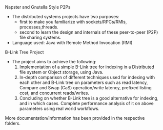 Napster and Gnutella Style P2Ps
* The distributed systems projects have two purposes: 
	- first to make you familiarize with sockets/RPCs/RMIs, processes,threads.
	- second to learn the design and internals of these peer-to-peer (P2P) file sharing systems.
* Language used: Java with Remote Method Invocation (RMI)

B-Link Tree Project
* The project aims to achieve the following:
	1. Implementation of a simple B-Link tree for indexing in a Distributed file system or Object storage, using Java.
	2. In-depth comparison of different techniques used for indexing with each other and B-Link tree on parameters such as read latency, Compare and Swap (CaS) operation/write latency, prefixed listing cost, and concurrent reads/writes. 
	3. Concluding on whether B-Link tree is a good alternative for indexing, and in which cases. Complete performance analysis of it on above parameters using real world workflows.

More documentation/information has been provided in the respective folders.
